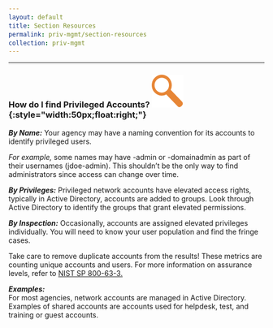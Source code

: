 ```yaml
---
layout: default
title: Section Resources
permalink: priv-mgmt/section-resources
collection: priv-mgmt
---
```

---

### How do I find Privileged Accounts? ![focus logo](../img/focus.png){:style="width:50px;float:right;"}


**_By Name:_** Your agency may have a naming convention for its accounts to identify privileged users.

<i>For example,</i> some names may have -admin or -domainadmin as part of their usernames (jdoe-admin). This shouldn’t be the only way to find administrators since access can change over time.

**_By Privileges:_** Privileged network accounts have elevated access rights, typically in Active Directory, accounts are added to groups. Look through Active Directory to identify the groups that grant elevated permissions.

**_By Inspection:_** Occasionally, accounts are assigned elevated privileges individually. You will need to know your user population and find the fringe cases.

Take care to remove duplicate accounts from the results! These metrics are counting unique accounts and users. For more information on assurance levels, refer to <a href="https://doi.org/10.6028/NIST.SP.800-63-3">NIST SP 800-63-3.</a>

**_Examples:_** <br>
For most agencies, network accounts are managed in Active Directory. Examples of shared accounts are accounts used for helpdesk, test, and training or guest accounts.
